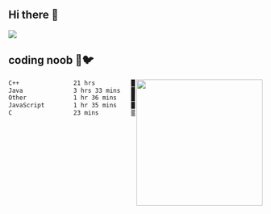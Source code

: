 ## Hi there 👋

<!--
**IZSSERAFIM/IZSSERAFIM** is a ✨ _special_ ✨ repository because its `README.md` (this file) appears on your GitHub profile.

Here are some ideas to get you started:

- 🔭 I’m currently working on ...
- 🌱 I’m currently learning ...
- 👯 I’m looking to collaborate on ...
- 🤔 I’m looking for help with ...
- 💬 Ask me about ...
- 📫 How to reach me: ...
- 😄 Pronouns: ...
- ⚡ Fun fact: ...
-->

![](https://pixel-profile.vercel.app/api/github-stats?username=IZSSERAFIM&screen_effect=true&theme=rainbow)

<!--
[![IZSSERAFIM's GitHub stats](https://github-readme-stats-omega-one-96.vercel.app/api?username=IZSSERAFIM&show_icons=true&theme=radical)](https://github.com/anuraghazra/github-readme-stats)
[![Top Langs](https://github-readme-stats-omega-one-96.vercel.app/api/top-langs/?username=IZSSERAFIM&layout=compact)](https://github.com/anuraghazra/github-readme-stats)
-->
## coding noob 🥬🐦

<img src="https://github-readme-stats.vercel.app/api/wakatime?username=IZSSERAFIM&layout=compact&langs_count=16&" width="250" align="right"/>

<!--START_SECTION:waka-->

```txt
C++               21 hrs          ██████████████████▒░░░░░░   73.61 %
Java              3 hrs 33 mins   ███░░░░░░░░░░░░░░░░░░░░░░   12.49 %
Other             1 hr 36 mins    █▒░░░░░░░░░░░░░░░░░░░░░░░   05.66 %
JavaScript        1 hr 35 mins    █▒░░░░░░░░░░░░░░░░░░░░░░░   05.60 %
C                 23 mins         ▒░░░░░░░░░░░░░░░░░░░░░░░░   01.38 %
```

<!--END_SECTION:waka-->
